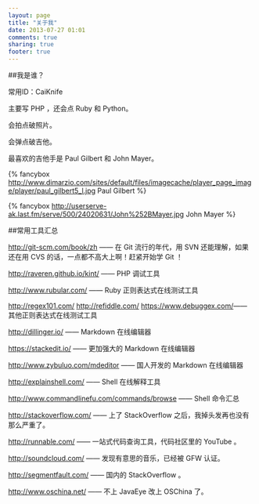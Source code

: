 ```yaml
---
layout: page
title: "关于我"
date: 2013-07-27 01:01
comments: true
sharing: true
footer: true
---
```

##我是谁？

常用ID：CaiKnife

主要写 PHP ，还会点 Ruby 和 Python。

会拍点破照片。

会弹点破吉他。

最喜欢的吉他手是 Paul Gilbert 和 John Mayer。

{% fancybox http://www.dimarzio.com/sites/default/files/imagecache/player_page_image/player/paul_gilbert5_l.jpg Paul Gilbert %}

{% fancybox http://userserve-ak.last.fm/serve/500/24020631/John%252BMayer.jpg John Mayer %}

##常用工具汇总

<http://git-scm.com/book/zh> —— 在 Git 流行的年代，用 SVN 还能理解，如果还在用 CVS 的话，一点都不高大上啊！赶紧开始学 Git ！

<http://raveren.github.io/kint/> —— PHP 调试工具

<http://www.rubular.com/> —— Ruby 正则表达式在线测试工具

<http://regex101.com/> <http://refiddle.com/> <https://www.debuggex.com/>—— 其他正则表达式在线测试工具

<http://dillinger.io/> —— Markdown 在线编辑器

<https://stackedit.io/> —— 更加强大的 Markdown 在线编辑器

<http://www.zybuluo.com/mdeditor> —— 国人开发的 Markdown 在线编辑器

<http://explainshell.com/> —— Shell 在线解释工具

<http://www.commandlinefu.com/commands/browse> —— Shell 命令汇总

<http://stackoverflow.com/> —— 上了 StackOverflow 之后，我掉头发再也没有那么严重了。

<http://runnable.com/> —— 一站式代码查询工具，代码社区里的 YouTube 。

<http://soundcloud.com/> —— 发现有意思的音乐，已经被 GFW 认证。

<http://segmentfault.com/> —— 国内的 StackOverflow 。

<http://www.oschina.net/> —— 不上 JavaEye 改上 OSChina 了。